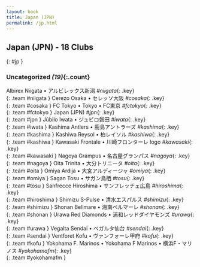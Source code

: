 ```yaml
---
layout: book
title: Japan (JPN)
permalink: /jp.html
---
```


## Japan (JPN) - 18 Clubs
{: #jp }









### Uncategorized _(19)_{:.count}

Albirex Niigata • アルビレックス新潟   _#niigata_{: .key} <br>
{: .team #niigata }
Cerezo Osaka • セレッソ大阪   _#cosaka_{: .key} <br>
{: .team #cosaka }
FC Tokyo • Tokyo • FC東京   _#fctokyo_{: .key} <br>
{: .team #fctokyo }
Japan  (JPN)  _#jpn_{: .key} <br>
{: .team #jpn }
Júbilo Iwata • ジュビロ磐田   _#iwata_{: .key} <br>
{: .team #iwata }
Kashima Antlers • 鹿島アントラーズ   _#kashima_{: .key} <br>
{: .team #kashima }
Kashiwa Reysol • 柏レイソル   _#kashiwa_{: .key} <br>
{: .team #kashiwa }
Kawasaki Frontale • 川崎フロンターレ logo   _#kawasaki_{: .key} <br>
{: .team #kawasaki }
Nagoya Grampus • 名古屋グランパス   _#nagoya_{: .key} <br>
{: .team #nagoya }
Oita Trinita • 大分トリニータ   _#oita_{: .key} <br>
{: .team #oita }
Omiya Ardija • 大宮アルディージャ   _#omiya_{: .key} <br>
{: .team #omiya }
Sagan Tosu • サガン鳥栖   _#tosu_{: .key} <br>
{: .team #tosu }
Sanfrecce Hiroshima • サンフレッチェ広島   _#hiroshima_{: .key} <br>
{: .team #hiroshima }
Shimizu S-Pulse • 清水エスパルス   _#shimizu_{: .key} <br>
{: .team #shimizu }
Shonan Bellmare • 湘南ベルマーレ   _#shonan_{: .key} <br>
{: .team #shonan }
Urawa Red Diamonds • 浦和レッドダイヤモンズ   _#urawa_{: .key} <br>
{: .team #urawa }
Vegalta Sendai • ベガルタ仙台   _#sendai_{: .key} <br>
{: .team #sendai }
Ventforet Kofu • ヴァンフォーレ甲府   _#kofu_{: .key} <br>
{: .team #kofu }
Yokohama F. Marinos • Yokohama F Marinos • 横浜F・マリノス   _#yokohamafm_{: .key} <br>
{: .team #yokohamafm }


 
